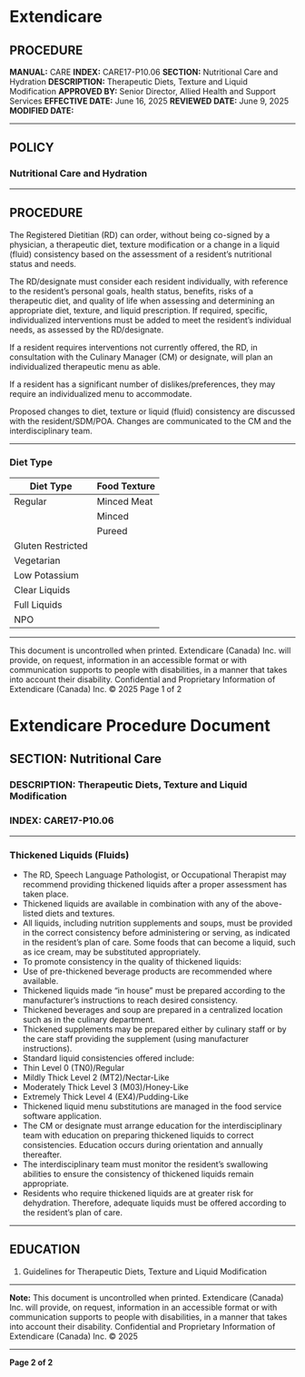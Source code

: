 # Extendicare

## PROCEDURE

**MANUAL:** CARE
**INDEX:** CARE17-P10.06
**SECTION:** Nutritional Care and Hydration
**DESCRIPTION:** Therapeutic Diets, Texture and Liquid Modification
**APPROVED BY:** Senior Director, Allied Health and Support Services
**EFFECTIVE DATE:** June 16, 2025
**REVIEWED DATE:** June 9, 2025
**MODIFIED DATE:**

----

## POLICY

### Nutritional Care and Hydration

----

## PROCEDURE

The Registered Dietitian (RD) can order, without being co-signed by a physician, a therapeutic diet, texture modification or a change in a liquid (fluid) consistency based on the assessment of a resident’s nutritional status and needs.

The RD/designate must consider each resident individually, with reference to the resident’s personal goals, health status, benefits, risks of a therapeutic diet, and quality of life when assessing and determining an appropriate diet, texture, and liquid prescription. If required, specific, individualized interventions must be added to meet the resident’s individual needs, as assessed by the RD/designate.

If a resident requires interventions not currently offered, the RD, in consultation with the Culinary Manager (CM) or designate, will plan an individualized therapeutic menu as able.

If a resident has a significant number of dislikes/preferences, they may require an individualized menu to accommodate.

Proposed changes to diet, texture or liquid (fluid) consistency are discussed with the resident/SDM/POA. Changes are communicated to the CM and the interdisciplinary team.

----

### Diet Type

| Diet Type            | Food Texture      |
|----------------------|-------------------|
| Regular              | Minced Meat       |
|                      | Minced            |
|                      | Pureed            |
| Gluten Restricted     |                   |
| Vegetarian           |                   |
| Low Potassium        |                   |
| Clear Liquids        |                   |
| Full Liquids        |                   |
| NPO                  |                   |

----

This document is uncontrolled when printed.
Extendicare (Canada) Inc. will provide, on request, information in an accessible format or with communication supports to people with disabilities, in a manner that takes into account their disability.
Confidential and Proprietary Information of Extendicare (Canada) Inc. © 2025
Page 1 of 2

# Extendicare Procedure Document

## SECTION: Nutritional Care
### DESCRIPTION: Therapeutic Diets, Texture and Liquid Modification
### INDEX: CARE17-P10.06

----

### Thickened Liquids (Fluids)

- The RD, Speech Language Pathologist, or Occupational Therapist may recommend providing thickened liquids after a proper assessment has taken place.
- Thickened liquids are available in combination with any of the above-listed diets and textures.
- All liquids, including nutrition supplements and soups, must be provided in the correct consistency before administering or serving, as indicated in the resident’s plan of care. Some foods that can become a liquid, such as ice cream, may be substituted appropriately.
- To promote consistency in the quality of thickened liquids:
- Use of pre-thickened beverage products are recommended where available.
- Thickened liquids made “in house” must be prepared according to the manufacturer’s instructions to reach desired consistency.
- Thickened beverages and soup are prepared in a centralized location such as in the culinary department.
- Thickened supplements may be prepared either by culinary staff or by the care staff providing the supplement (using manufacturer instructions).
- Standard liquid consistencies offered include:
- Thin Level 0 (TN0)/Regular
- Mildly Thick Level 2 (MT2)/Nectar-Like
- Moderately Thick Level 3 (M03)/Honey-Like
- Extremely Thick Level 4 (EX4)/Pudding-Like
- Thickened liquid menu substitutions are managed in the food service software application.
- The CM or designate must arrange education for the interdisciplinary team with education on preparing thickened liquids to correct consistencies. Education occurs during orientation and annually thereafter.
- The interdisciplinary team must monitor the resident’s swallowing abilities to ensure the consistency of thickened liquids remain appropriate.
- Residents who require thickened liquids are at greater risk for dehydration. Therefore, adequate liquids must be offered according to the resident’s plan of care.

----

## EDUCATION

1. Guidelines for Therapeutic Diets, Texture and Liquid Modification

----

**Note:** This document is uncontrolled when printed. Extendicare (Canada) Inc. will provide, on request, information in an accessible format or with communication supports to people with disabilities, in a manner that takes into account their disability. Confidential and Proprietary Information of Extendicare (Canada) Inc. © 2025

----

**Page 2 of 2**